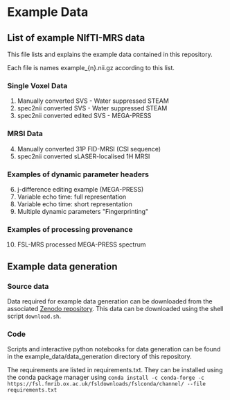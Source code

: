 # Example Data

## List of example NIfTI-MRS data
This file lists and explains the example data contained in this repository.

Each file is names example_{n}.nii.gz according to this list.

### Single Voxel Data
1. Manually converted SVS - Water suppressed STEAM
2. spec2nii converted SVS - Water suppressed STEAM
3. spec2nii converted edited SVS - MEGA-PRESS

### MRSI Data
4. Manually converted 31P FID-MRSI (CSI sequence)
5. spec2nii converted sLASER-localised 1H MRSI

### Examples of dynamic parameter headers
6. j-difference editing example (MEGA-PRESS)
7. Variable echo time: full representation
8. Variable echo time: short representation
9. Multiple dynamic parameters "Fingerprinting"

### Examples of processing provenance
10. FSL-MRS processed MEGA-PRESS spectrum

## Example data generation
### Source data
Data required for example data generation can be downloaded from the associated [Zenodo repository](https://doi.org/10.5281/zenodo.5654857). This data can be downloaded using the shell script ```download.sh```.

### Code
Scripts and interactive python notebooks for data generation can be found in the example_data/data_generation directory of this repository.

The requirements are listed in requirements.txt. They can be installed using the conda package manager using ```conda install -c conda-forge -c https://fsl.fmrib.ox.ac.uk/fsldownloads/fslconda/channel/ --file requirements.txt```
